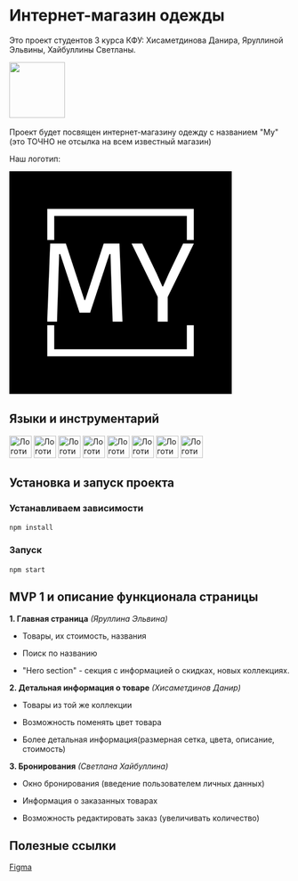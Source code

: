 # Интернет-магазин одежды

Это проект студентов 3 курса КФУ: Хисаметдинова Данира, Яруллиной Эльвины, Хайбуллины Светланы.

<img src="https://media.giphy.com/media/v1.Y2lkPTc5MGI3NjExMXAwODU3d2cwYmJodzFlcW1yN2t2MnV6OGpvYm00Nmh5YnRhMTE4NiZlcD12MV9pbnRlcm5hbF9naWZfYnlfaWQmY3Q9Zw/FAFo1M7EC4gRZ4HETH/giphy.gif" width="100" height = "100">

Проект будет посвящен интернет-магазину одежду с названием "My"(это ТОЧНО не отсылка на всем известный магазин)

Наш логотип:

<img src= "src/assets/images/logo_4x.png" title = "Логотип - квадрат с надписью MY">

## Языки и инструментарий 
<div>
<img src="https://cdn.jsdelivr.net/gh/devicons/devicon@latest/icons/html5/html5-original.svg" width="40" height = "40" title = "Логотип - HTML">
<img src="https://cdn.jsdelivr.net/gh/devicons/devicon@latest/icons/css3/css3-original.svg" width="40" height="40" title = "Логотип - CSS">
<img src="https://cdn.jsdelivr.net/gh/devicons/devicon@latest/icons/react/react-original.svg" width="40" height = "40"  title = "Логотип - React">
<img src="https://cdn.jsdelivr.net/gh/devicons/devicon@latest/icons/javascript/javascript-original.svg" width = "40" height = "40" title = "Логотип - Javascript">
<img src="https://cdn.jsdelivr.net/gh/devicons/devicon@latest/icons/figma/figma-original.svg" width = "40" height="40" title = "Логотип - Figma">
<img src="https://cdn.jsdelivr.net/gh/devicons/devicon@latest/icons/mongodb/mongodb-original.svg" width ="40" height = "40" title = "Логотип - MongoDB">
<img src="https://cdn.jsdelivr.net/gh/devicons/devicon@latest/icons/sqldeveloper/sqldeveloper-original.svg" width="40" height = "40" title = "Логотип - SQL">
<img src="https://cdn.jsdelivr.net/gh/devicons/devicon@latest/icons/typescript/typescript-original.svg" width = "40" height= "40" title = "Логотип - Typescript">
</div>

## Установка и запуск проекта

### Устанавливаем зависимости

```shell
npm install
```

### Запуск

```shell
npm start
```

## MVP 1 и описание функционала страницы
**1. Главная страница** *(Яруллина Эльвина)*
  - Товары, их стоимость, названия
  * Поиск по названию
  + "Hero section" - секция с информацией о скидках, новых коллекциях. 

**2. Детальная информация о товаре** *(Хисаметдинов Данир)*
  - Товары из той же коллекции
  * Возможность поменять цвет товара
  + Более детальная информация(размерная сетка, цвета, описание, стоимость)

**3. Бронирования** *(Светлана Хайбуллина)*
  * Окно бронирования (введение пользователем личных данных)
  - Информация о заказанных товарах 
  + Возможность редактировать заказ (увеличивать количество)

  ## Полезные ссылки
  [Figma](https://www.figma.com/file/bQlOsqJWrmQSWh2guDZyGH/Untitled?type=design&node-id=0%3A1&mode=design&t=yS3fdAWJrg3sOYOJ-1)


